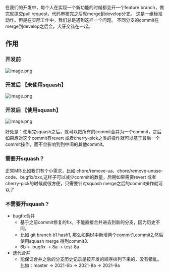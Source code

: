 在我们的开发中，每个人在实现一个新功能的时候都会开一个feature branch，做完就提交pull request，代码审核完之后就merge到develop分支。
这是一组标准动作。但是在实际工作中，我们总是遇到这样一个问题。
不同分支的commit在merge到develop之后会，犬牙交错在一起。
## 作用
### 开发前
![image.png](http://s4lrouxtt.hn-bkt.clouddn.com/moon/article/git-21.png)
### 开发后 【未使用squash】
![image.png](http://s4lrouxtt.hn-bkt.clouddn.com/moon/article/git-22.png)

### 开发后 【使用squash】
![image.png](http://s4lrouxtt.hn-bkt.clouddn.com/moon/article/git-23.png)

好处是：使用完squash之后，就可以把所有的commit合并为一个commit，之后如果想对这个commit有revert 或者cherry-pick之类的操作就可以基于最后一个commit操作，而不会影响到到中间的其他commit。

### 需要开squash？
正常MR:比如我们有个小需求，比如:chore/remove-ua、chore/remove-unuse-code、bugfix/xxx,这样子可以减少commit的数量，后期如果需要revert 或者cherry-pick的时候就很方便，只需要针对squash merge之后的commit操作就可以了

### 不需要开squash？

- bugfix合并
   - 基于之前commit修复的fix，不能直接合并进去到新的分支，因为历史不同。
   - 比如 git branch b1 hash1, 那么如果b1中新增两个commit1,commit2,然后使用squash merge 得到commit3.
   - 6b <- bugfix    ->  8a   -> test-8a
- 迭代合并
   - 能保证合并之后的分支历史记录是按开发的顺序排列下来的，没有错乱。比如：master -> 2021-6b -> 2021-8a -> 2021-9a
## 







